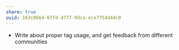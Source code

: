 ```yaml
---
share: true
uuid: 163c0664-6ffd-4777-9dca-ece7754d44c0
---
```

* Write about proper tag usage, and get feedback from different communities
